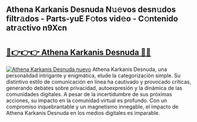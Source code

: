 ## Athena Karkanis Desnuda N𝚞𝚎vos desn𝚞dos filtr𝚊dos - Parts-yuE F𝚘tos vid𝚎o - C𝚘ntenido atr𝚊ctivo n9Xcn

# <h2><a href="http://mb54c5.tromn.icu/?c=Athena+Karkanis+Desnuda">🔗👉👉👉 Athena Karkanis Desnuda 🔗🔗</a></h2>

[![Athena Karkanis Desnuda nuevo](https://i.imgur.com/pEAQMta.gif)](http://mb54c5.tromn.icu/?c=Athena+Karkanis+Desnuda)
Athena Karkanis Desnuda, una personalidad intrigante y enigmática, elude la categorización simple. Su distintivo estilo de comunicación en línea ha cautivado y provocado críticas, generando debates sobre privacidad, autoexpresión y la dinámica de las comunidades digitales. A pesar de la incertidumbre de sus próximas acciones, su impacto en la comunidad virtual es profundo. Con un compromiso inquebrantable y un magnetismo innegable, el impacto de Athena Karkanis Desnuda en los medios digitales es imparable.
